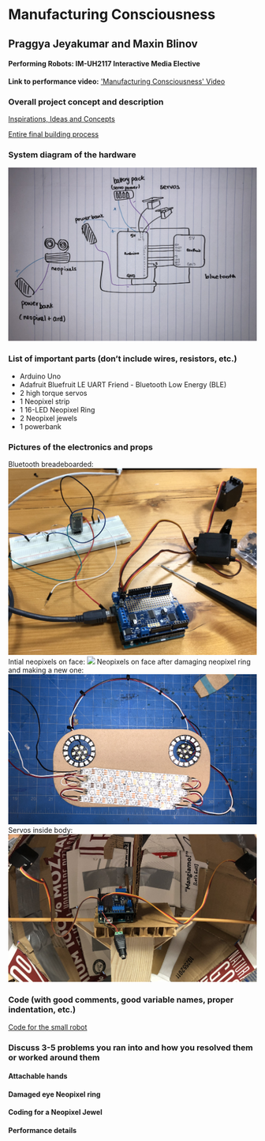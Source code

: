 # Manufacturing Consciousness
## Praggya Jeyakumar and Maxin Blinov
#### Performing Robots: IM-UH2117 Interactive Media Elective

**Link to performance video:**
['Manufacturing Consciousness' Video](https://drive.google.com/file/d/1gbxmSE6PLL_eIsrFjue3BnJgBO-sdiqA/view?usp=sharing)

### Overall project concept and description
[Inspirations, Ideas and Concepts](https://github.com/PraggyaJ/Performing-Robots/blob/master/FinalProject/Ideation/inspirations%26ideas%26concepts.md)

[Entire final building process](https://github.com/PraggyaJ/Performing-Robots/blob/master/FinalProject/Building/Building_Progress.md)

### System diagram of the hardware
![](images/diagram.jpg)

### List of important parts (don’t include wires, resistors, etc.)
 - Arduino Uno
 - Adafruit Bluefruit LE UART Friend - Bluetooth Low Energy (BLE)
 - 2 high torque servos
 - 1 Neopixel strip
 - 1 16-LED Neopixel Ring
 - 2 Neopixel jewels
 - 1 powerbank
### Pictures of the electronics and props
Bluetooth breadeboarded:
![](images/blue.jpg)
Intial neopixels on face:
![](images/face_old.jpg)
Neopixels on face after damaging neopixel ring and making a new one:
![](images/face_hard.jpg)
Servos inside body:
![](images/servo_hard.jpg)


### Code (with good comments, good variable names, proper indentation, etc.)
[Code for the small robot](https://github.com/PraggyaJ/Performing-Robots/tree/master/FinalProject/Code(robot_being_built))

### Discuss 3-5 problems you ran into and how you resolved them or worked around them
#### Attachable hands
#### Damaged eye Neopixel ring
#### Coding for a Neopixel Jewel
#### Performance details
